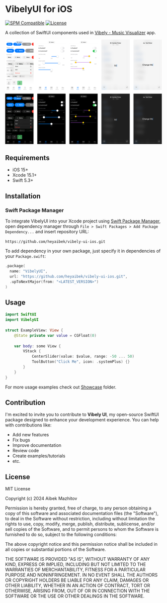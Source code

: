 # VibelyUI for iOS

[![SPM Compatible](https://img.shields.io/badge/swiftpm-compatible-brightgreen.svg?style=flat-square)](https://github.com/heyaibek/vibely-ui-ios)
[![License](https://img.shields.io/github/license/heyaibek/vibely-ui-ios.svg?style=flat-square)](https://github.com/heyaibek/vibely-ui-ios)

A collection of SwiftUI components used in [Vibely - Music Visualizer](https://apps.apple.com/app/id1528056717) app.

![Showcase](/Showcase.png "Vibely UI for iOS")

## Requirements

- iOS 15+
- Xcode 15.1+
- Swift 5.3+

## Installation

### Swift Package Manager

To integrate VibelyUI into your Xcode project using [Swift Package Manager](https://github.com/apple/swift-package-manager), open dependency manager through `File > Swift Packages > Add Package Dependency...` and insert repository URL:

`https://github.com/heyaibek/vibely-ui-ios.git`

To add dependency in your own package, just specify it in dependencies of your `Package.swift`:

```swift
.package(
  name: "VibelyUI",
  url: "https://github.com/heyaibek/vibely-ui-ios.git",
  .upToNextMajor(from: "<LATEST_VERSION>")
)
```

## Usage

```swift
import SwiftUI
import VibelyUI

struct ExampleView: View {
	@State private var value = CGFloat(0)

	var body: some View {
		VStack {
			CenterSlider(value: $value, range: -50 ... 50)
			ToolButton("Click Me", icon: .systemPlus) {}
		}
	}
}
```

For more usage examples check out [Showcase](/Sources/VibelyUI/Showcase) folder.

## Contribution

I'm excited to invite you to contribute to **Vibely UI**, my open-source SwiftUI package designed to enhance your development experience. You can help with contributions like:

* Add new features
* Fix bugs
* Improve documentation
* Review code
* Create examples/tutorials
* etc.

## License

MIT License

Copyright (c) 2024 Aibek Mazhitov

Permission is hereby granted, free of charge, to any person obtaining a copy of this software and associated documentation files (the "Software"), to deal in the Software without restriction, including without limitation the rights to use, copy, modify, merge, publish, distribute, sublicense, and/or sell copies of the Software, and to permit persons to whom the Software is furnished to do so, subject to the following conditions:

The above copyright notice and this permission notice shall be included in all copies or substantial portions of the Software.

THE SOFTWARE IS PROVIDED "AS IS", WITHOUT WARRANTY OF ANY KIND, EXPRESS OR IMPLIED, INCLUDING BUT NOT LIMITED TO THE WARRANTIES OF MERCHANTABILITY, FITNESS FOR A PARTICULAR PURPOSE AND NONINFRINGEMENT. IN NO EVENT SHALL THE AUTHORS OR COPYRIGHT HOLDERS BE LIABLE FOR ANY CLAIM, DAMAGES OR OTHER LIABILITY, WHETHER IN AN ACTION OF CONTRACT, TORT OR OTHERWISE, ARISING FROM, OUT OF OR IN CONNECTION WITH THE SOFTWARE OR THE USE OR OTHER DEALINGS IN THE SOFTWARE.

